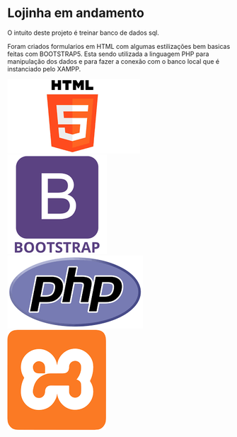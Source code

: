 # Lojinha em andamento
O intuito deste projeto é treinar banco de dados sql.

<p>
Foram criados formularios em HTML com algumas estilizações bem basicas feitas com BOOTSTRAP5.
Esta sendo utilizada a linguagem PHP para manipulação dos dados e para fazer a conexão com o banco local que é instanciado pelo XAMPP.
</p>
<div>
<img src="/img/html.png" alt="logo php" widht="50">
<img src="/img/boot.png" alt="logo php" widht="50">
<img src="/img/php.png" alt="logo php" widht="50">
<img src="/img/xampp.png" alt="logo php" widht="50">
</div>
